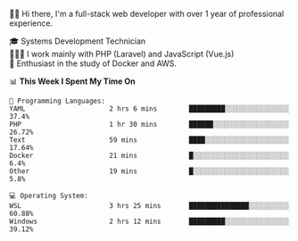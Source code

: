 🧑🏻 Hi there, I'm a full-stack web developer with over 1 year of professional experience.

🎓 Systems Development Technician<br/>
🧑🏻‍💻 I work mainly with PHP (Laravel) and JavaScript (Vue.js)<br/>
📘 Enthusiast in the study of Docker and AWS.<br/>

<!--START_SECTION:waka-->
📊 **This Week I Spent My Time On** 

```text
💬 Programming Languages: 
YAML                     2 hrs 6 mins        █████████░░░░░░░░░░░░░░░░   37.4% 
PHP                      1 hr 30 mins        ██████░░░░░░░░░░░░░░░░░░░   26.72% 
Text                     59 mins             ████░░░░░░░░░░░░░░░░░░░░░   17.64% 
Docker                   21 mins             █░░░░░░░░░░░░░░░░░░░░░░░░   6.4% 
Other                    19 mins             █░░░░░░░░░░░░░░░░░░░░░░░░   5.8%

💻 Operating System: 
WSL                      3 hrs 25 mins       ███████████████░░░░░░░░░░   60.88% 
Windows                  2 hrs 12 mins       █████████░░░░░░░░░░░░░░░░   39.12%

```


<!--END_SECTION:waka-->

